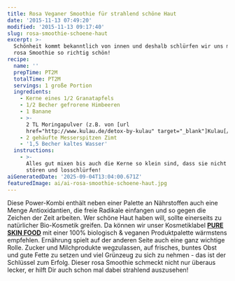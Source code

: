 ```yaml
---
title: Rosa Veganer Smoothie für strahlend schöne Haut
date: '2015-11-13 07:49:20'
modified: '2015-11-13 09:17:40'
slug: rosa-smoothie-schoene-haut
excerpt: >-
  Schönheit kommt bekanntlich von innen und deshalb schlürfen wir uns mit diesem
  rosa Smoothie so richtig schön!
recipe:
  name: ''
  prepTime: PT2M
  totalTime: PT2M
  servings: 1 große Portion
  ingredients:
    - Kerne eines 1/2 Granatapfels
    - 1/2 Becher gefrorene Himbeeren
    - 1 Banane
    - >-
      2 TL Moringapulver (z.B. von [url
      href="http://www.kulau.de/detox-by-kulau" target="_blank"]Kulau[/url])
    - 2 gehäufte Messerspitzen Zimt
    - '1,5 Becher kaltes Wasser'
  instructions:
    - >-
      Alles gut mixen bis auch die Kerne so klein sind, dass sie nicht mehr
      stören und losschlürfen!
aiGeneratedDate: '2025-09-04T13:04:00.671Z'
featuredImage: ai/ai-rosa-smoothie-schoene-haut.jpg
---
```


Diese Power-Kombi enthält neben einer Palette an Nährstoffen auch eine Menge Antioxidantien, die freie Radikale einfangen und so gegen die Zeichen der Zeit arbeiten. Wer schöne Haut haben will, sollte einerseits zu natürlicher Bio-Kosmetik greifen. Da können wir unser Kosmetiklabel **[PURE SKIN FOOD](http://www.pureskinfood.de/)** mit einer 100% biologisch & veganen Produktpalette wärmstens empfehlen. Ernährung spielt auf der anderen Seite auch eine ganz wichtige Rolle. Zucker und Milchprodukte wegzulassen, auf frisches, buntes Obst und gute Fette zu setzen und viel Grünzeug zu sich zu nehmen - das ist der Schlüssel zum Erfolg. Dieser rosa Smoothie schmeckt nicht nur überaus lecker, er hilft Dir auch schon mal dabei strahlend auszusehen!
